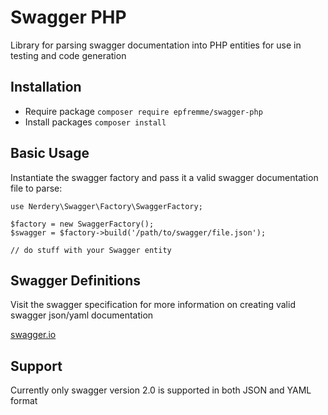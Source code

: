 # Swagger PHP

Library for parsing swagger documentation into PHP entities for use in testing and code generation 

## Installation
    
* Require package `composer require epfremme/swagger-php`
* Install packages `composer install`

## Basic Usage

Instantiate the swagger factory and pass it a valid swagger documentation file to parse:

    use Nerdery\Swagger\Factory\SwaggerFactory;
    
    $factory = new SwaggerFactory();
    $swagger = $factory->build('/path/to/swagger/file.json');
    
    // do stuff with your Swagger entity
    
## Swagger Definitions

Visit the swagger specification for more information on creating valid swagger json/yaml documentation

[swagger.io](http://swagger.io/specification)

## Support

Currently only swagger version 2.0 is supported in both JSON and YAML format

